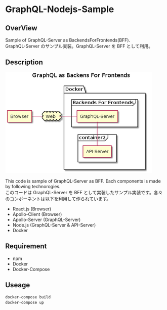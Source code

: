 # GraphQL-Nodejs-Sample

## OverView

Sample of GraphQL-Server as BackendsForFrontends(BFF).  
GraphQL-Server のサンプル実装。GraphQL-Server を BFF として利用。

## Description

![architecture](https://raw.githubusercontent.com/zonbitamago/graphql-nodejs-sample/master/doc/img/architecture.png)

This code is sample of GraphQL-Server as BFF. Each components is made by following technorogies.  
このコードは GraphQL-Server を BFF として実装したサンプル実装です。各々のコンポーネントは以下を利用して作られています。

- React.js (Browser)
- Apollo-Client (Browser)
- Apollo-Server (GraphQL-Server)
- Node.js (GraphQL-Server & API-Server)
- Docker

## Requirement

- npm
- Docker
- Docker-Compose

## Useage

```sh
docker-compose build
docker-compose up
```
